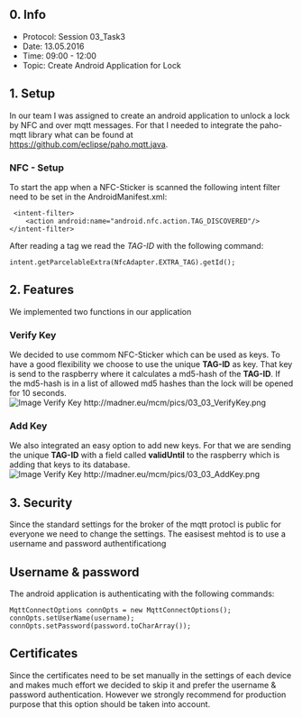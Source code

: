 ## 0. Info
- Protocol: Session 03_Task3
- Date: 13.05.2016
- Time: 09:00 - 12:00
- Topic: Create Android Application for Lock

## 1. Setup
In our team I was assigned to create an android application to unlock a lock by NFC and over mqtt messages. For that I needed to integrate the paho-mqtt library what can be found at <https://github.com/eclipse/paho.mqtt.java>.
### NFC - Setup
To start the app when a NFC-Sticker is scanned the following intent filter need to be set in the AndroidManifest.xml:
```
 <intent-filter>
    <action android:name="android.nfc.action.TAG_DISCOVERED"/>
</intent-filter>
```
After reading a tag we read the *TAG-ID* with the following command:
```
intent.getParcelableExtra(NfcAdapter.EXTRA_TAG).getId();
```
## 2. Features
We implemented two functions in our application
### Verify Key
We decided to use commom NFC-Sticker which can be used as keys. To have a good flexibility we choose to use the unique **TAG-ID** as key. That key is send to the raspberry where it calculates a md5-hash of the **TAG-ID**. If the md5-hash is in a list of allowed md5 hashes than the lock will be opened for 10 seconds.
![Image Verify Key <http://madner.eu/mcm/pics/03_03_VerifyKey.png>](http://madner.eu/mcm/pics/03_03_VerifyKey.png "Verify Key")

### Add Key
We also integrated an easy option to add new keys. For that we are sending the unique **TAG-ID** with a field called **validUntil** to the raspberry which is adding that keys to its database.
![Image Verify Key <http://madner.eu/mcm/pics/03_03_AddKey.png>](http://madner.eu/mcm/pics/03_03_AddKey.png "Add Key")

## 3. Security
Since the standard settings for the broker of the mqtt protocl is public for everyone we need to change the settings. The easisest mehtod is to use a username and password authentificationg
## Username & password
The android application is authenticating with the following commands:
```
MqttConnectOptions connOpts = new MqttConnectOptions();
connOpts.setUserName(username);
connOpts.setPassword(password.toCharArray());
```

## Certificates
Since the certificates need to be set manually in the settings of each device and makes much effort we decided to skip it and prefer the username & password authentication. However we strongly recommend for production purpose that this option should be taken into account.